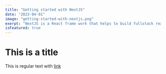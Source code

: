 ```yaml
---
title: "Getting started with NextJS"
date: "2023-04-01"
image: "getting-started-with-nextjs.png"
exerpt: "NextJS is a React frame work that helps to build fullstack react with SSR"
isFeatured: true
---
```


# This is a title

This is regular text with [link](https://www.google.com)
